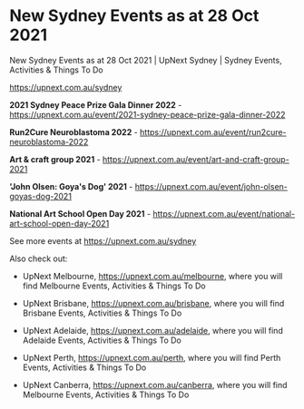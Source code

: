 # New Sydney Events as at 28 Oct 2021
New Sydney Events as at 28 Oct 2021 | UpNext Sydney | Sydney Events, Activities &amp; Things To Do

https://upnext.com.au/sydney


**2021 Sydney Peace Prize Gala Dinner 2022** - https://upnext.com.au/event/2021-sydney-peace-prize-gala-dinner-2022

**Run2Cure Neuroblastoma 2022** - https://upnext.com.au/event/run2cure-neuroblastoma-2022

**Art & craft group 2021** - https://upnext.com.au/event/art-and-craft-group-2021

**'John Olsen: Goya's Dog' 2021** - https://upnext.com.au/event/john-olsen-goyas-dog-2021

**National Art School Open Day 2021** - https://upnext.com.au/event/national-art-school-open-day-2021



See more events at https://upnext.com.au/sydney


Also check out:

* UpNext Melbourne, https://upnext.com.au/melbourne, where you will find Melbourne Events, Activities & Things To Do

* UpNext Brisbane, https://upnext.com.au/brisbane, where you will find Brisbane Events, Activities & Things To Do

* UpNext Adelaide, https://upnext.com.au/adelaide, where you will find Adelaide Events, Activities & Things To Do

* UpNext Perth, https://upnext.com.au/perth, where you will find Perth Events, Activities & Things To Do

* UpNext Canberra, https://upnext.com.au/canberra, where you will find Melbourne Events, Activities & Things To Do